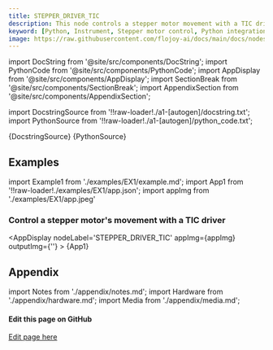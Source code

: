 ```yaml
---
title: STEPPER_DRIVER_TIC
description: This node controls a stepper motor movement with a TIC driver. The user defines the speed and the sleep time between movements.
keyword: [Python, Instrument, Stepper motor control, Python integration with stepper driver, Motion control and automation, Python"-"based stepper motor control, Stepper motor driver integration, Accurate motor movement with Python, Enhance motion control with Python, Streamline motor automation, Precise motor control using Python, Python control of stepper driver TIC]
image: https://raw.githubusercontent.com/flojoy-ai/docs/main/docs/nodes/INSTRUMENTS/STEPPER_MOTOR/STEPPER_DRIVER_TIC/examples/EX1/output.jpeg
--- 
```


[//]: # (Custom component imports)

import DocString from '@site/src/components/DocString';
import PythonCode from '@site/src/components/PythonCode';
import AppDisplay from '@site/src/components/AppDisplay';
import SectionBreak from '@site/src/components/SectionBreak';
import AppendixSection from '@site/src/components/AppendixSection';

[//]: # (Docstring)

import DocstringSource from '!!raw-loader!./a1-[autogen]/docstring.txt';
import PythonSource from '!!raw-loader!./a1-[autogen]/python_code.txt';

<DocString>{DocstringSource}</DocString>
<PythonCode GLink='INSTRUMENTS/STEPPER_MOTOR/STEPPER_DRIVER_TIC/STEPPER_DRIVER_TIC.py'>{PythonSource}</PythonCode>

<SectionBreak />

[//]: # (Examples)

## Examples

import Example1 from './examples/EX1/example.md';
import App1 from '!!raw-loader!./examples/EX1/app.json';
import appImg from './examples/EX1/app.jpeg'

### Control a stepper motor's movement with a TIC driver

<AppDisplay 
    nodeLabel='STEPPER_DRIVER_TIC'
    appImg={appImg}
    outputImg={''}
    >
    {App1}
</AppDisplay>

<Example1 />

<SectionBreak />

[//]: # (Appendix)

## Appendix

import Notes from './appendix/notes.md';
import Hardware from './appendix/hardware.md';
import Media from './appendix/media.md';

<AppendixSection index={0} folderPath='nodes/INSTRUMENTS/STEPPER_MOTOR/STEPPER_DRIVER_TIC/appendix/'><Notes /></AppendixSection>
<AppendixSection index={1} folderPath='nodes/INSTRUMENTS/STEPPER_MOTOR/STEPPER_DRIVER_TIC/appendix/'><Hardware /></AppendixSection>
<AppendixSection index={2} folderPath='nodes/INSTRUMENTS/STEPPER_MOTOR/STEPPER_DRIVER_TIC/appendix/'><Media /></AppendixSection>

<SectionBreak />

[//]: # (Edit page on GitHub)

#### Edit this page on GitHub

[Edit page here](https://github.com/flojoy-ai/docs/tree/main/docs/nodes/INSTRUMENTS/STEPPER_MOTOR/STEPPER_DRIVER_TIC)
